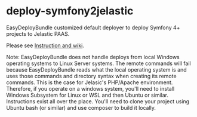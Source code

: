 # deploy-symfony2jelastic
EasyDeployBundle customized default deployer to deploy Symfony 4+ projects to Jelastic PAAS.

Please see [Instruction and wiki](https://github.com/tlarsonlgdor/deploy-symfony2jelastic/wiki#install-instructions).

Note: EasyDeployBundle does not handle deploys from local Windows operating systems to Linux Server systems. The remote commands will fail because EasyDeployBundle reads what the local operating system is and uses those commands and directory syntax when creating its remote commands. This is the case for Jelasic's PHP/Apache environment. Therefore, if you operate on a windows system, you'll need to install Windows Subsystem for Linux or WSL and then Ubuntu or similar. Instructions exist all over the place. You'll need to clone your project using Ubuntu bash (or similar) and use composer to build it locally.  

